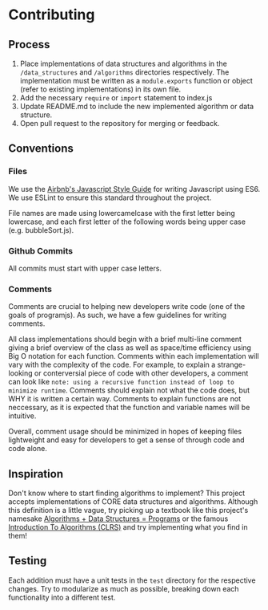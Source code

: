 # Contributing

## Process
1. Place implementations of data structures and algorithms in the `/data_structures` and `/algorithms` directories respectively. The implementation must be written as a `module.exports` function or object (refer to existing implementations) in its own file.
2. Add the necessary `require` or `import` statement to index.js
3. Update README.md to include the new implemented algorithm or data structure.
4. Open pull request to the repository for merging or feedback.

## Conventions

### Files
We use the [Airbnb's Javascript Style Guide](https://github.com/airbnb/javascript) for writing Javascript using ES6. We use ESLint to ensure this standard throughout the project.

File names are made using lowercamelcase with the first letter being lowercase, and each first letter of the following words being upper case (e.g. bubbleSort.js).

### Github Commits
All commits must start with upper case letters.


### Comments
Comments are crucial to helping new developers write code (one of the goals of programjs). As such, we have a few guidelines for writing comments.

All class implementations should begin with a brief multi-line comment giving a brief overview of the class as well as space/time efficiency using Big O notation for each function. Comments within each implementation will vary with the complexity of the code. For example, to explain a strange-looking or conterversial piece of code with other developers, a comment can look like `note: using a recursive function instead of loop to minimize runtime`. Comments should explain not what the code does, but WHY it is written a certain way. Comments to explain functions are not neccessary, as it is expected that the function and variable names will be intuitive.

Overall, comment usage should be minimized in hopes of keeping files lightweight and easy for developers to get a sense of through code and code alone.

## Inspiration
Don't know where to start finding algorithms to implement? This project accepts implementations of CORE data structures and algorithms. Although this definition is a little vague, try picking up a textbook like this project's namesake [Algorithms + Data Structures = Programs](https://www.google.com/search?q=data+structures+%2B+algorithms+%3D+programs&oq=data+structures+%2B+algorithms+%3D+programs&aqs=chrome..69i57j69i61l3j69i60j35i39.5661j0j1&sourceid=chrome&ie=UTF-8) or the famous [Introduction To Algorithms (CLRS)](https://www.amazon.com/Introduction-Algorithms-3rd-MIT-Press/dp/0262033844/ref=sr_1_1?s=books&ie=UTF8&qid=1499944366&sr=1-1&keywords=CLRS) and try implementing what you find in them!

## Testing 
Each addition must have a unit tests in the `test` directory for the respective changes. Try to modularize as much as possible,
breaking down each functionality into a different test.
